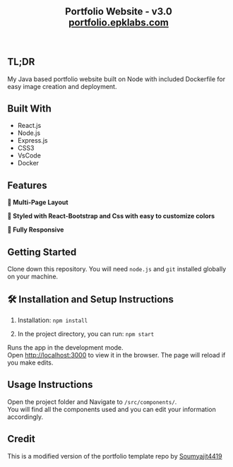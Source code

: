 <h2 align="center">
  Portfolio Website - v3.0<br/>
  <a href="portfolio.epklabs.com" target="_blank">portfolio.epklabs.com</a>
</h2>

<br/>




## TL;DR

My Java based portfolio website built on Node with included Dockerfile for easy image creation and deployment.

## Built With

- React.js
- Node.js
- Express.js
- CSS3
- VsCode
- Docker

## Features

**📖 Multi-Page Layout**

**🎨 Styled with React-Bootstrap and Css with easy to customize colors**

**📱 Fully Responsive**

## Getting Started

Clone down this repository. You will need `node.js` and `git` installed globally on your machine.

## 🛠 Installation and Setup Instructions

1. Installation: `npm install`

2. In the project directory, you can run: `npm start`

Runs the app in the development mode.\
Open [http://localhost:3000](http://localhost:3000) to view it in the browser.
The page will reload if you make edits.

## Usage Instructions

Open the project folder and Navigate to `/src/components/`. <br/>
You will find all the components used and you can edit your information accordingly.





## Credit

This is a modified version of the portfolio template repo by [Soumyajit4419](https://github.com/soumyajit4419/Portfolio)
